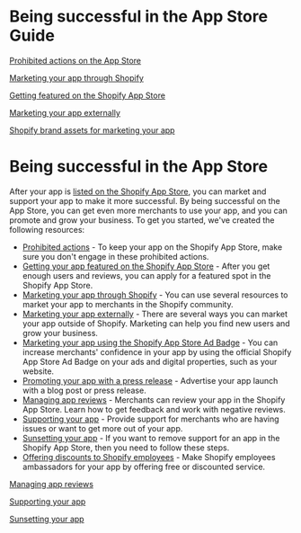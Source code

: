 # Being successful in the App Store Guide

[Prohibited actions on the App Store](https://www.notion.so/b7391d99ecc244038689a1ac00c5da27)

[Marketing your app through Shopify](https://www.notion.so/b810586f007d447a83eb2432bebd97d8)

[Getting featured on the Shopify App Store](https://www.notion.so/518f5d4816bd49e3a5d81086e9d45b07)

[Marketing your app externally](https://www.notion.so/1ad40ae5a0f849a69ace22bdc0813b43)

[Shopify brand assets for marketing your app](https://www.notion.so/303bcdc620154d2ebca40d7dee6b8f98)

# Being successful in the App Store

After your app is [listed on the Shopify App Store](https://help.shopify.com/en/api/app-store/listing-in-the-app-store), you can market and support your app to make it more successful. By being successful on the App Store, you can get even more merchants to use your app, and you can promote and grow your business. To get you started, we've created the following resources:

- [Prohibited actions](https://help.shopify.com/en/api/app-store/being-successful-in-the-app-store/prohibited-actions) - To keep your app on the Shopify App Store, make sure you don't engage in these prohibited actions.
- [Getting your app featured on the Shopify App Store](https://help.shopify.com/en/api/app-store/being-successful-in-the-app-store/getting-featured) - After you get enough users and reviews, you can apply for a featured spot in the Shopify App Store.
- [Marketing your app through Shopify](https://help.shopify.com/en/api/app-store/being-successful-in-the-app-store/marketing-internally) - You can use several resources to market your app to merchants in the Shopify community.
- [Marketing your app externally](https://help.shopify.com/en/api/app-store/being-successful-in-the-app-store/marketing-externally) - There are several ways you can market your app outside of Shopify. Marketing can help you find new users and grow your business.
- [Marketing your app using the Shopify App Store Ad Badge](https://help.shopify.com/en/api/app-store/being-successful-in-the-app-store/brand-asset-guidance) - You can increase merchants' confidence in your app by using the official Shopify App Store Ad Badge on your ads and digital properties, such as your website.
- [Promoting your app with a press release](https://help.shopify.com/en/api/app-store/being-successful-in-the-app-store/marketing-externally/press-release) - Advertise your app launch with a blog post or press release.
- [Managing app reviews](https://help.shopify.com/en/api/app-store/being-successful-in-the-app-store/managing-app-reviews) - Merchants can review your app in the Shopify App Store. Learn how to get feedback and work with negative reviews.
- [Supporting your app](https://help.shopify.com/en/api/app-store/being-successful-in-the-app-store/supporting-your-app) - Provide support for merchants who are having issues or want to get more out of your app.
- [Sunsetting your app](https://help.shopify.com/en/api/app-store/being-successful-in-the-app-store/sunsetting-your-app) - If you want to remove support for an app in the Shopify App Store, then you need to follow these steps.
- [Offering discounts to Shopify employees](https://help.shopify.com/en/api/app-store/being-successful-in-the-app-store/offering-employee-discounts) - Make Shopify employees ambassadors for your app by offering free or discounted service.

[Managing app reviews](https://www.notion.so/3132aafb9aed425bae0abf73d26ee67f)

[Supporting your app](https://www.notion.so/63a14271723b4c8989a87b9bae9c06d4)

[Sunsetting your app](https://www.notion.so/ab85432c6dc64698b4b2036a0c93ccab)